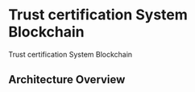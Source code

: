 # Trust certification System Blockchain
Trust certification System Blockchain

## Architecture Overview

